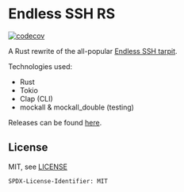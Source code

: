 # Endless SSH RS

[![codecov](https://codecov.io/gh/kristof-mattei/endless-ssh-rs/branch/main/graph/badge.svg?token=uke0B75q9l)](https://codecov.io/gh/kristof-mattei/endless-ssh-rs)

A Rust rewrite of the all-popular [Endless SSH tarpit](https://github.com/skeeto/endlessh).

Technologies used:

- Rust
- Tokio
- Clap (CLI)
- mockall & mockall_double (testing)

Releases can be found [here](https://github.com/kristof-mattei/endless-ssh-rs/releases).

## License

MIT, see [LICENSE](./LICENSE)

`SPDX-License-Identifier: MIT`

